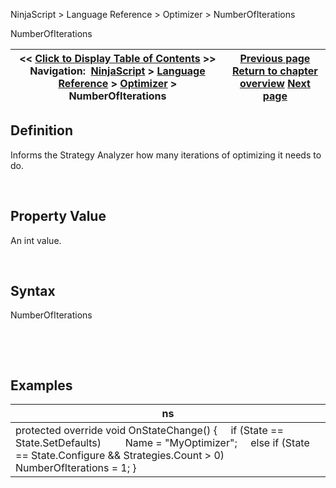 ﻿


NinjaScript \> Language Reference \> Optimizer \> NumberOfIterations






















NumberOfIterations







| \<\< [Click to Display Table of Contents](numberofiterations.md) \>\> **Navigation:**     [NinjaScript](ninjascript.md) \> [Language Reference](language_reference_wip.md) \> [Optimizer](optimizer.md) \> NumberOfIterations | [Previous page](optimizer.md) [Return to chapter overview](optimizer.md) [Next page](onoptimize.md) |
| --- | --- |











## Definition


Informs the Strategy Analyzer how many iterations of optimizing it needs to do.


 


## Property Value


An int value.


 


## Syntax


NumberOfIterations


 


 


## Examples




| ns |
| --- |
| protected override void OnStateChange() {      if (State \=\= State.SetDefaults)          Name \= "MyOptimizer";      else if (State \=\= State.Configure \&\& Strategies.Count \> 0)          NumberOfIterations \= 1; } |










